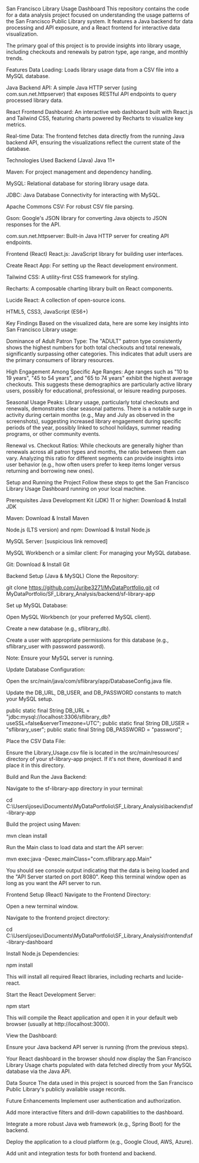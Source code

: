 San Francisco Library Usage Dashboard
This repository contains the code for a data analysis project focused on understanding the usage patterns of the San Francisco Public Library system. It features a Java backend for data processing and API exposure, and a React frontend for interactive data visualization.

The primary goal of this project is to provide insights into library usage, including checkouts and renewals by patron type, age range, and monthly trends.

Features
Data Loading: Loads library usage data from a CSV file into a MySQL database.

Java Backend API: A simple Java HTTP server (using com.sun.net.httpserver) that exposes RESTful API endpoints to query processed library data.

React Frontend Dashboard: An interactive web dashboard built with React.js and Tailwind CSS, featuring charts powered by Recharts to visualize key metrics.

Real-time Data: The frontend fetches data directly from the running Java backend API, ensuring the visualizations reflect the current state of the database.

Technologies Used
Backend (Java)
Java 11+

Maven: For project management and dependency handling.

MySQL: Relational database for storing library usage data.

JDBC: Java Database Connectivity for interacting with MySQL.

Apache Commons CSV: For robust CSV file parsing.

Gson: Google's JSON library for converting Java objects to JSON responses for the API.

com.sun.net.httpserver: Built-in Java HTTP server for creating API endpoints.

Frontend (React)
React.js: JavaScript library for building user interfaces.

Create React App: For setting up the React development environment.

Tailwind CSS: A utility-first CSS framework for styling.

Recharts: A composable charting library built on React components.

Lucide React: A collection of open-source icons.

HTML5, CSS3, JavaScript (ES6+)

Key Findings
Based on the visualized data, here are some key insights into San Francisco Library usage:

Dominance of Adult Patron Type: The "ADULT" patron type consistently shows the highest numbers for both total checkouts and total renewals, significantly surpassing other categories. This indicates that adult users are the primary consumers of library resources.

High Engagement Among Specific Age Ranges: Age ranges such as "10 to 19 years", "45 to 54 years", and "65 to 74 years" exhibit the highest average checkouts. This suggests these demographics are particularly active library users, possibly for educational, professional, or leisure reading purposes.

Seasonal Usage Peaks: Library usage, particularly total checkouts and renewals, demonstrates clear seasonal patterns. There is a notable surge in activity during certain months (e.g., May and July as observed in the screenshots), suggesting increased library engagement during specific periods of the year, possibly linked to school holidays, summer reading programs, or other community events.

Renewal vs. Checkout Ratios: While checkouts are generally higher than renewals across all patron types and months, the ratio between them can vary. Analyzing this ratio for different segments can provide insights into user behavior (e.g., how often users prefer to keep items longer versus returning and borrowing new ones).

Setup and Running the Project
Follow these steps to get the San Francisco Library Usage Dashboard running on your local machine.

Prerequisites
Java Development Kit (JDK) 11 or higher: Download & Install JDK

Maven: Download & Install Maven

Node.js (LTS version) and npm: Download & Install Node.js

MySQL Server: [suspicious link removed]

MySQL Workbench or a similar client: For managing your MySQL database.

Git: Download & Install Git

Backend Setup (Java & MySQL)
Clone the Repository:

git clone https://github.com/Juribe3271/MyDataPortfolio.git
cd MyDataPortfolio/SF_Library_Analysis/backend/sf-library-app

Set up MySQL Database:

Open MySQL Workbench (or your preferred MySQL client).

Create a new database (e.g., sflibrary_db).

Create a user with appropriate permissions for this database (e.g., sflibrary_user with password password).

Note: Ensure your MySQL server is running.

Update Database Configuration:

Open the src/main/java/com/sflibrary/app/DatabaseConfig.java file.

Update the DB_URL, DB_USER, and DB_PASSWORD constants to match your MySQL setup.

public static final String DB_URL = "jdbc:mysql://localhost:3306/sflibrary_db?useSSL=false&serverTimezone=UTC";
public static final String DB_USER = "sflibrary_user";
public static final String DB_PASSWORD = "password";

Place the CSV Data File:

Ensure the Library_Usage.csv file is located in the src/main/resources/ directory of your sf-library-app project. If it's not there, download it and place it in this directory.

Build and Run the Java Backend:

Navigate to the sf-library-app directory in your terminal:

cd C:\Users\joseu\Documents\MyDataPortfolio\SF_Library_Analysis\backend\sf-library-app

Build the project using Maven:

mvn clean install

Run the Main class to load data and start the API server:

mvn exec:java -Dexec.mainClass="com.sflibrary.app.Main"

You should see console output indicating that the data is being loaded and the "API Server started on port 8080". Keep this terminal window open as long as you want the API server to run.

Frontend Setup (React)
Navigate to the Frontend Directory:

Open a new terminal window.

Navigate to the frontend project directory:

cd C:\Users\joseu\Documents\MyDataPortfolio\SF_Library_Analysis\frontend\sf-library-dashboard

Install Node.js Dependencies:

npm install

This will install all required React libraries, including recharts and lucide-react.

Start the React Development Server:

npm start

This will compile the React application and open it in your default web browser (usually at http://localhost:3000).

View the Dashboard:

Ensure your Java backend API server is running (from the previous steps).

Your React dashboard in the browser should now display the San Francisco Library Usage charts populated with data fetched directly from your MySQL database via the Java API.

Data Source
The data used in this project is sourced from the San Francisco Public Library's publicly available usage records.

Future Enhancements
Implement user authentication and authorization.

Add more interactive filters and drill-down capabilities to the dashboard.

Integrate a more robust Java web framework (e.g., Spring Boot) for the backend.

Deploy the application to a cloud platform (e.g., Google Cloud, AWS, Azure).

Add unit and integration tests for both frontend and backend.
